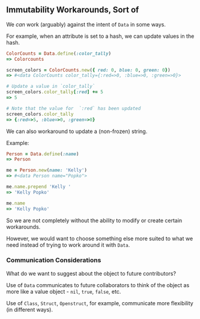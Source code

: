 ## Immutability Workarounds, Sort of

We *can* work (arguably) against the intent of `Data` in some ways.

For example, when an attribute is set to a hash, we can update values in the hash.

```ruby
ColorCounts = Data.define(:color_tally)
=> Colorcounts

screen_colors = ColorCounts.new({ red: 0, blue: 0, green: 0})
=> #<data ColorCounts color_tally={:red=>0, :blue=>0, :green=>0}>

# Update a value in `color_tally`
screen_colors.color_tally[:red] += 5
=> 5

# Note that the value for  `:red` has been updated
screen_colors.color_tally
=> {:red=>5, :blue=>0, :green=>0}
```

We can also workaround to update a (non-frozen) string.

Example:

```ruby
Person = Data.define(:name)
=> Person

me = Person.new(name: 'Kelly')
=> #<data Person name="Popko">

me.name.prepend 'Kelly '
=> 'Kelly Popko'

me.name
=> 'Kelly Popko'
```

So we are not completely without the ability to modify or create certain workarounds.

However, we would want to choose something else more suited to what we need instead of trying to work around it with `Data`.

### Communication Considerations

What do we want to suggest about the object to future contributors?

Use of `Data` communicates to future collaborators to think of the object as more like a value object - `nil`, `true`, `false`, etc.

Use of `Class`, `Struct`, `Openstruct`, for example, communicate more flexibility (in different ways).

